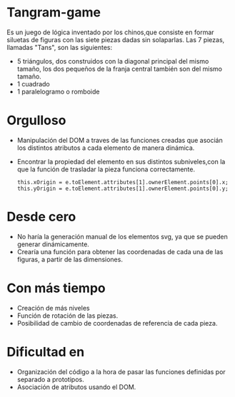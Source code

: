 # Tangram-game

Es un juego de lógica inventado por los chinos,que consiste en formar siluetas de figuras con las siete piezas dadas sin solaparlas. 
Las 7 piezas, llamadas "Tans", son las siguientes:

  - 5 triángulos, dos construidos con la diagonal principal del mismo tamaño, los dos pequeños de la franja central también son del mismo tamaño.
  - 1 cuadrado
  - 1 paralelogramo o romboide

# Orgulloso

  - Manipulación del DOM a traves de las funciones creadas que asocián los distintos atributos a cada elemento de manera dinámica.
  - Encontrar la propiedad del elemento en sus distintos subniveles,con la que la función de trasladar la pieza funciona correctamente.
  
        this.xOrigin = e.toElement.attributes[1].ownerElement.points[0].x;
        this.yOrigin = e.toElement.attributes[1].ownerElement.points[0].y;

# Desde cero
* No haría la generación manual de los elementos svg, ya que se pueden generar dinámicamente.
* Crearía una función para obtener las coordenadas de cada una de las figuras, a partir de las dimensiones.

# Con más tiempo
* Creación de más niveles
* Función de rotación de las piezas.
* Posibilidad de cambio de coordenadas de referencia de cada pieza.

# Dificultad en
* Organización del código a la hora de pasar las funciones definidas por separado a prototipos.
* Asociación de atributos usando el DOM.
